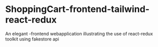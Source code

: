 # ShoppingCart-frontend-tailwind-react-redux
An elegant -frontend webapplication illustrating the use of react-redux toolkit using fakestore api
